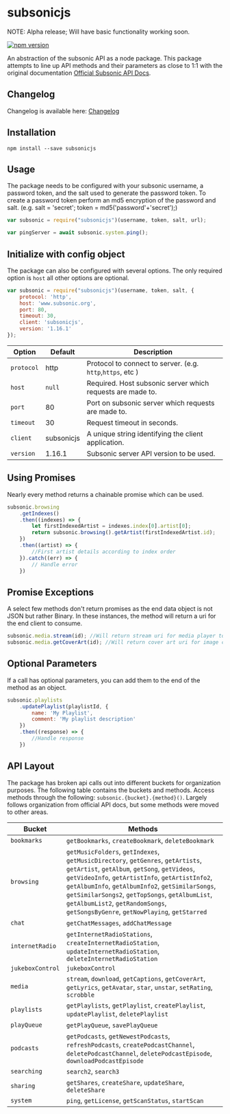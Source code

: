 # subsonicjs

NOTE: Alpha release; Will have basic functionality working soon.

[![npm version](https://badge.fury.io/js/subsonicjs.svg)](https://badge.fury.io/js/subsonicjs)

An abstraction of the subsonic API as a node package. This package attempts to line up API methods and their parameters as close to 1:1 with the original documentation [Official Subsonic API Docs](http://www.subsonic.org/pages/api.jsp).

## Changelog

Changelog is available here: [Changelog](https://github.com/kin3tics/subsonicjs/blob/master/CHANGELOG.md)

## Installation

`npm install --save subsonicjs`

## Usage

The package needs to be configured with your subsonic username, a password token, and the salt used to generate the password token. To create a password token perform an md5 encryption of the password and salt. (e.g. salt = 'secret'; token = md5('password'+'secret');)

```javascript
var subsonic = require("subsonicjs")(username, token, salt, url);

var pingServer = await subsonic.system.ping();
```

## Initialize with config object

The package can also be configured with several options. The only required option is `host` all other options are optional.

```javascript
var subsonic = require("subsonicjs")(username, token, salt, {
    protocol: 'http',
    host: 'www.subsonic.org',
    port: 80,
    timeout: 30,
    client: 'subsonicjs',
    version: '1.16.1'
});
```

| Option| Default | Description |
| --- | --- | --- |
| `protocol` | http | Protocol to connect to server. (e.g. `http`,`https`, etc ) |
| `host` | `null` | Required. Host subsonic server which requests are made to. |
| `port` | 80 | Port on subsonic server which requests are made to. |
| `timeout` | 30 | Request timeout in seconds. |
| `client` | subsonicjs | A unique string identifying the client application. |
| `version` | 1.16.1 | Subsonic server API version to be used. |

## Using Promises

Nearly every method returns a chainable promise which can be used.

```javascript
subsonic.browsing
    .getIndexes()
    .then((indexes) => {
        let firstIndexedArtist = indexes.index[0].artist[0];
        return subsonic.browsing().getArtist(firstIndexedArtist.id);
    })
    .then((artist) => {
        //First artist details according to index order
    }).catch((err) => {
        // Handle error
    })
```

## Promise Exceptions

A select few methods don't return promises as the end data object is not JSON but rather Binary. In these instances, the method will return a uri for the end client to consume.

```javascript
subsonic.media.stream(id); //Will return stream uri for media player to consume
subsonic.media.getCoverArt(id); //Will return cover art uri for image components to consume
```

## Optional Parameters

If a call has optional parameters, you can add them to the end of the method as an object.

```javascript
subsonic.playlists
    .updatePlaylist(playlistId, {
        name: 'My Playlist',
        comment: 'My playlist description'
    })
    .then((response) => {
        //Handle response
    })
```

## API Layout

The package has broken api calls out into different buckets for organization purposes. The following table contains the buckets and methods. Access methods through the following: `subsonic.{bucket}.{method}()`. Largely follows organization from official API docs, but some methods were moved to other areas. 

| Bucket | Methods |
| --- | --- |
| `bookmarks` | `getBookmarks`, `createBookmark`, `deleteBookmark` |
| `browsing` | `getMusicFolders`, `getIndexes`, `getMusicDirectory`, `getGenres`, `getArtists`, `getArtist`, `getAlbum`, `getSong`, `getVideos`, `getVideoInfo`, `getArtistInfo`, `getArtistInfo2`, `getAlbumInfo`, `getAlbumInfo2`, `getSimilarSongs`, `getSimilarSongs2`, `getTopSongs`, `getAlbumList`, `getAlbumList2`, `getRandomSongs`, `getSongsByGenre`, `getNowPlaying`, `getStarred` |
| `chat` | `getChatMessages`, `addChatMessage` |
| `internetRadio` | `getInternetRadioStations`, `createInternetRadioStation`, `updateInternetRadioStation`, `deleteInternetRadioStation` |
| `jukeboxControl` | `jukeboxControl` |
| `media` | `stream`, `download`, `getCaptions`, `getCoverArt`, `getLyrics`, `getAvatar`, `star`, `unstar`, `setRating`, `scrobble` |
| `playlists` | `getPlaylists`, `getPlaylist`, `createPlaylist`, `updatePlaylist`, `deletePlaylist` |
| `playQueue` | `getPlayQueue`, `savePlayQueue` |
| `podcasts` | `getPodcasts`, `getNewestPodcasts`, `refreshPodcasts`, `createPodcastChannel`, `deletePodcastChannel`, `deletePodcastEpisode`, `downloadPodcastEpisode` |
| `searching` | `search2`, `search3` |
| `sharing` | `getShares`, `createShare`, `updateShare`, `deleteShare` |
| `system` | `ping`, `getLicense`, `getScanStatus`, `startScan` |
